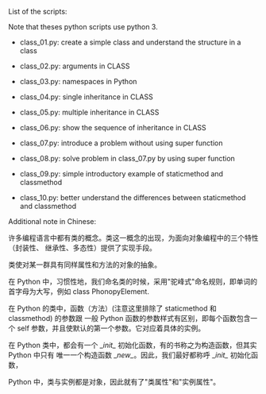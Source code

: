 List of the scripts:

Note that theses python scripts use python 3.

- class_01.py: create a simple class and understand the structure in a class

- class_02.py: arguments in CLASS

- class_03.py: namespaces in Python

- class_04.py: single inheritance in CLASS

- class_05.py: multiple inheritance in CLASS

- class_06.py: show the sequence of inheritance in CLASS

- class_07.py: introduce a problem without using super function

- class_08.py: solve problem in class_07.py by using super function

- class_09.py: simple introductory example of staticmethod and classmethod

- class_10.py: better understand the differences between staticmethod and classmethod

Additional note in Chinese:

许多编程语言中都有类的概念。类这一概念的出现，为面向对象编程中的三个特性（封装性、
继承性、多态性）提供了实现手段。

类使对某一群具有同样属性和方法的对象的抽象。

在 Python 中，习惯性地，我们命名类的时候，采用"驼峰式"命名规则，即单词的首字母为大写，例如
class PhonopyElement. 

在 Python 的类中，函数（方法）(注意这里排除了 staticmethod 和 classmethod) 的参数跟
一般 Python 函数的参数样式有区别，即每个函数包含一个 self
参数，并且使默认的第一个参数。它对应着具体的实例。

在 Python 类中，都会有一个 \__init\__ 初始化函数，有的书称之为构造函数，但其实 Python 中只有
唯一一个构造函数 \__new\__。因此，我们最好都称呼 \__init\__ 初始化函数，

Python 中，类与实例都是对象，因此就有了"类属性"和"实例属性"。